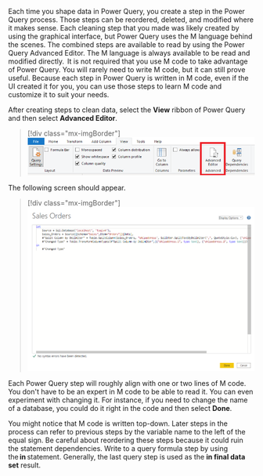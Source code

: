 Each time you shape data in Power Query, you create a step in the Power
Query process. Those steps can be reordered, deleted, and modified where
it makes sense. Each cleaning step that you made was likely created by
using the graphical interface, but Power Query uses the M language
behind the scenes. The combined steps are available to read by using the
Power Query Advanced Editor. The M language is always available to be
read and modified directly.  It is not required that you use M code to
take advantage of Power Query. You will rarely need to write M code, but
it can still prove useful. Because each step in Power Query is written
in M code, even if the UI created it for you, you can use those steps to
learn M code and customize it to suit your needs. 

After creating steps to clean data, select the **View** ribbon of Power
Query and then select **Advanced Editor**. 

> [!div class="mx-imgBorder"]
> [![View ribbon, advanced editor button](../media/08-view-ribbon-advanced-button-ssm.png)](../media/08-view-ribbon-advanced-button-ssm.png#lightbox)

The following screen should appear. 

> [!div class="mx-imgBorder"]
> [![M language in advanced editor](../media/08-m-code.png)](../media/08-m-code.png#lightbox)

Each Power Query step will roughly align with one or two lines of M
code. You don't have to be an expert in M code to be able to read it.
You can even experiment with changing it. For instance, if you need to
change the name of a database, you could do it right in the code and
then select **Done**. 

You might notice that M code is written top-down. Later steps in the
process can refer to previous steps by the variable name to the left of
the equal sign. Be careful about reordering these steps because it could
ruin the statement dependencies. Write to a query formula step by using
the **in** statement. Generally, the last query step is used as the
**in final data set** result. 
